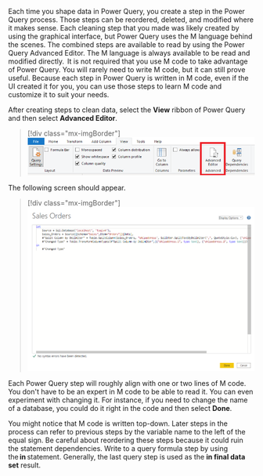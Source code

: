 Each time you shape data in Power Query, you create a step in the Power
Query process. Those steps can be reordered, deleted, and modified where
it makes sense. Each cleaning step that you made was likely created by
using the graphical interface, but Power Query uses the M language
behind the scenes. The combined steps are available to read by using the
Power Query Advanced Editor. The M language is always available to be
read and modified directly.  It is not required that you use M code to
take advantage of Power Query. You will rarely need to write M code, but
it can still prove useful. Because each step in Power Query is written
in M code, even if the UI created it for you, you can use those steps to
learn M code and customize it to suit your needs. 

After creating steps to clean data, select the **View** ribbon of Power
Query and then select **Advanced Editor**. 

> [!div class="mx-imgBorder"]
> [![View ribbon, advanced editor button](../media/08-view-ribbon-advanced-button-ssm.png)](../media/08-view-ribbon-advanced-button-ssm.png#lightbox)

The following screen should appear. 

> [!div class="mx-imgBorder"]
> [![M language in advanced editor](../media/08-m-code.png)](../media/08-m-code.png#lightbox)

Each Power Query step will roughly align with one or two lines of M
code. You don't have to be an expert in M code to be able to read it.
You can even experiment with changing it. For instance, if you need to
change the name of a database, you could do it right in the code and
then select **Done**. 

You might notice that M code is written top-down. Later steps in the
process can refer to previous steps by the variable name to the left of
the equal sign. Be careful about reordering these steps because it could
ruin the statement dependencies. Write to a query formula step by using
the **in** statement. Generally, the last query step is used as the
**in final data set** result. 
